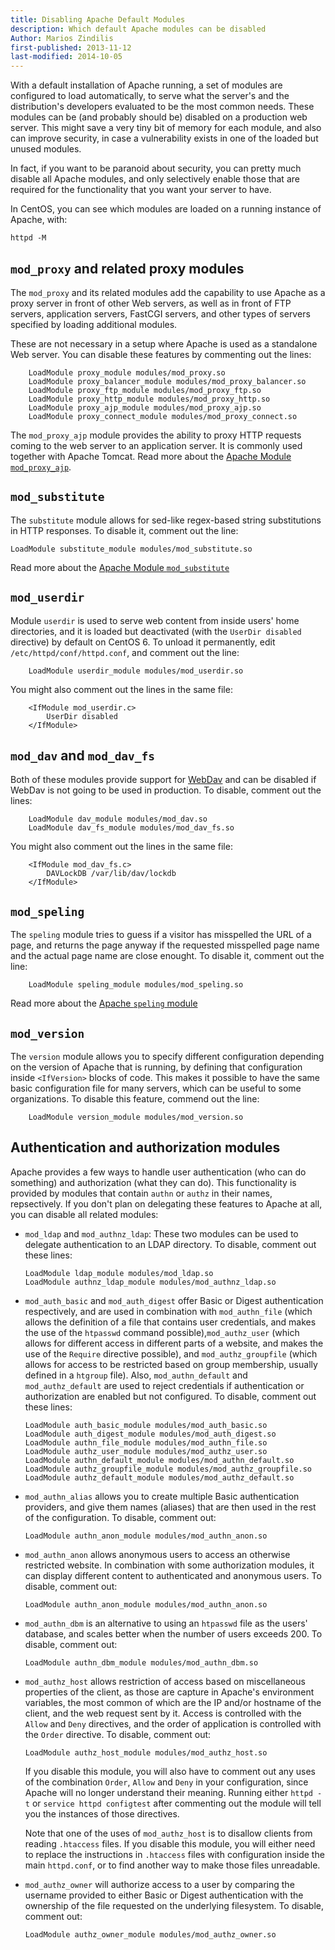 ```yaml
---
title: Disabling Apache Default Modules
description: Which default Apache modules can be disabled
Author: Marios Zindilis
first-published: 2013-11-12
last-modified: 2014-10-05
---
```


With a default installation of Apache running, a set of modules are configured 
to load automatically, to serve what the server's and the distribution's 
developers evaluated to be the most common needs. These modules can be (and 
probably should be) disabled on a production web server. This might save a very 
tiny bit of memory for each module, and also can improve security, in case a 
vulnerability exists in one of the loaded but unused modules.

In fact, if you want to be paranoid about security, you can pretty much disable 
all Apache modules, and only selectively enable those that are required for the 
functionality that you want your server to have.

In CentOS, you can see which modules are loaded on a running instance of 
Apache, with:

    httpd -M

`mod_proxy` and related proxy modules
-------------------------------------

The `mod_proxy` and its related modules add the capability to use Apache as a 
proxy server in front of other Web servers, as well as in front of FTP servers, 
application servers, FastCGI servers, and other types of servers specified by 
loading additional modules.

These are not necessary in a setup where Apache is used as a standalone Web 
server. You can disable these features by commenting out the lines:

        LoadModule proxy_module modules/mod_proxy.so
        LoadModule proxy_balancer_module modules/mod_proxy_balancer.so
        LoadModule proxy_ftp_module modules/mod_proxy_ftp.so
        LoadModule proxy_http_module modules/mod_proxy_http.so
        LoadModule proxy_ajp_module modules/mod_proxy_ajp.so
        LoadModule proxy_connect_module modules/mod_proxy_connect.so

The `mod_proxy_ajp` module provides the ability to proxy HTTP requests 
coming to the web server to an application server. It is commonly used 
together with Apache Tomcat. Read more about the [Apache Module `mod_proxy_ajp`](http://httpd.apache.org/docs/current/mod/mod_proxy_ajp.html).

`mod_substitute`
----------------

The `substitute` module allows for sed-like regex-based string substitutions in 
HTTP responses. To disable it, comment out the line:

    LoadModule substitute_module modules/mod_substitute.so

Read more about the [Apache Module `mod_substitute`](http://httpd.apache.org/docs/current/mod/mod_substitute.html)

`mod_userdir`
-------------

Module `userdir` is used to serve web content from inside users' home 
directories, and it is loaded but deactivated (with the `UserDir disabled` 
directive) by default on CentOS 6. To unload it permanently, edit 
`/etc/httpd/conf/httpd.conf`, and comment out the line:

        LoadModule userdir_module modules/mod_userdir.so

You might also comment out the lines in the same file:

        <IfModule mod_userdir.c>
            UserDir disabled
        </IfModule>

`mod_dav` and `mod_dav_fs`
--------------------------

Both of these modules provide support for [WebDav](http://www.webdav.org/) and 
can be disabled if WebDav is not going to be used in production. To disable, 
comment out the lines:

        LoadModule dav_module modules/mod_dav.so
        LoadModule dav_fs_module modules/mod_dav_fs.so

You might also comment out the lines in the same file:

        <IfModule mod_dav_fs.c>
            DAVLockDB /var/lib/dav/lockdb
        </IfModule>

`mod_speling`
-------------

The `speling` module tries to guess if a visitor has misspelled the URL of a 
page, and returns the page anyway if the requested misspelled page name and the 
actual page name are close enought. To disable it, comment out the line:

        LoadModule speling_module modules/mod_speling.so

Read more about the [Apache `speling` module](https://httpd.apache.org/docs/current/mod/mod_speling.html)

`mod_version`
-------------

The `version` module allows you to specify different configuration depending on 
the version of Apache that is running, by defining that configuration inside 
`<IfVersion>` blocks of code. This makes it possible to have the same basic 
configuration file for many servers, which can be useful to some organizations. 
To disable this feature, commend out the line:

        LoadModule version_module modules/mod_version.so

Authentication and authorization modules
----------------------------------------

Apache provides a few ways to handle user authentication (who can do something) 
and authorization (what they can do). This functionality is provided by modules 
that contain `authn` or `authz` in their names, repsectively. If you don't plan 
on delegating these features to Apache at all, you can disable all related 
modules:

*   `mod_ldap` and `mod_authnz_ldap`: These two modules can be used to delegate 
     authentication to an LDAP directory. To disable, comment out these lines:

        LoadModule ldap_module modules/mod_ldap.so
        LoadModule authnz_ldap_module modules/mod_authnz_ldap.so

*   `mod_auth_basic` and `mod_auth_digest` offer Basic or Digest authentication 
    respectively, and are used in combination with `mod_authn_file` (which 
    allows the definition of a file that contains user credentials, and makes 
    the use of the `htpasswd` command possible),`mod_authz_user` (which allows 
    for different access in different parts of a website, and makes the use of 
    the `Require` directive possible), and `mod_authz_groupfile` (which allows 
    for access to be restricted based on group membership, usually defined in a 
    `htgroup` file). Also, `mod_authn_default` and `mod_authz_default` are used 
    to reject credentials if authentication or authorization are enabled but 
    not configured. To disable, comment out these lines:

        LoadModule auth_basic_module modules/mod_auth_basic.so
        LoadModule auth_digest_module modules/mod_auth_digest.so
        LoadModule authn_file_module modules/mod_authn_file.so
        LoadModule authz_user_module modules/mod_authz_user.so
        LoadModule authn_default_module modules/mod_authn_default.so
        LoadModule authz_groupfile_module modules/mod_authz_groupfile.so
        LoadModule authz_default_module modules/mod_authz_default.so

*   `mod_authn_alias` allows you to create multiple Basic authentication 
    providers, and give them names (aliases) that are then used in the rest of 
    the configuration. To disable, comment out:

        LoadModule authn_anon_module modules/mod_authn_anon.so

*   `mod_authn_anon` allows anonymous users to access an otherwise restricted 
    website. In combination with some authorization modules, it can display 
    different content to authenticated and anonymous users. To disable, comment 
    out:

        LoadModule authn_anon_module modules/mod_authn_anon.so

*   `mod_authn_dbm` is an alternative to using an `htpasswd` file as the users' 
    database, and scales better when the number of users exceeds 200. To 
    disable, comment out:

        LoadModule authn_dbm_module modules/mod_authn_dbm.so

*   `mod_authz_host` allows restriction of access based on miscellaneous 
    properties of the client, as those are capture in Apache's environment 
    variables, the most common of which are the IP and/or hostname of the 
    client, and the web request sent by it. Access is controlled with the 
    `Allow` and `Deny` directives, and the order of application is controlled 
    with the `Order` directive. To disable, comment out:

        LoadModule authz_host_module modules/mod_authz_host.so

    If you disable this module, you will also have to comment out any uses of 
    the combination `Order`, `Allow` and `Deny` in your configuration, since 
    Apache will no longer understand their meaning. Running either `httpd -t` 
    or `service httpd configtest` after commenting out the module will tell you 
    the instances of those directives.

    Note that one of the uses of `mod_authz_host` is to disallow clients from 
    reading `.htaccess` files. If you disable this module, you will either need 
    to replace the instructions in `.htaccess` files with configuration inside 
    the main `httpd.conf`, or to find another way to make those files 
    unreadable.

*   `mod_authz_owner` will authorize access to a user by comparing the username 
    provided to either Basic or Digest authentication with the ownership of the 
    file requested on the underlying filesystem. To disable, comment out:

        LoadModule authz_owner_module modules/mod_authz_owner.so
